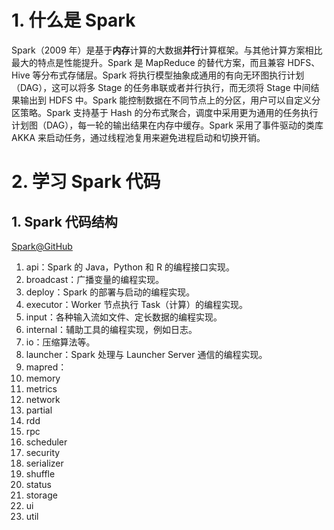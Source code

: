 #  1. 什么是 Spark

Spark（2009 年）是基于**内存**计算的大数据**并行**计算框架。与其他计算方案相比最大的特点是性能提升。Spark 是 MapReduce 的替代方案，而且兼容 HDFS、Hive 等分布式存储层。Spark 将执行模型抽象成通用的有向无环图执行计划（DAG），这可以将多 Stage 的任务串联或者并行执行，而无须将 Stage 中间结果输出到 HDFS 中。Spark 能控制数据在不同节点上的分区，用户可以自定义分区策略。Spark 支持基于 Hash 的分布式聚合，调度中采用更为通用的任务执行计划图（DAG），每一轮的输出结果在内存中缓存。Spark 采用了事件驱动的类库 AKKA 来启动任务，通过线程池复用来避免进程启动和切换开销。

# 2. 学习 Spark 代码

## 1. Spark 代码结构

[Spark@GitHub](https://github.com/apache/spark/tree/master/core/src/main/scala/org/apache/spark)

1. api：Spark 的 Java，Python 和 R 的编程接口实现。
2. broadcast：广播变量的编程实现。
3. deploy：Spark 的部署与启动的编程实现。
4. executor：Worker 节点执行 Task（计算）的编程实现。
5. input：各种输入流如文件、定长数据的编程实现。
6. internal：辅助工具的编程实现，例如日志。
7. io：压缩算法等。
8. launcher：Spark 处理与 Launcher Server 通信的编程实现。
9. mapred：
10. memory
11. metrics
12. network
13. partial
14. rdd
15. rpc
16. scheduler
17. security
18. serializer
19. shuffle
20. status
21. storage
22. ui
23. util


